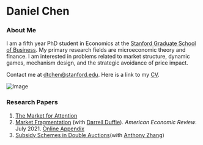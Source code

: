 # Daniel Chen
### About Me
I am a fifth year PhD student in Economics at the [Stanford Graduate School of Business](https://www.gsb.stanford.edu/programs/phd/academic-experience/students/daniel-chen). My primary research fields are microeconomic theory and finance. I am interested in problems related to market structure, dynamic games, mechanism design, and the strategic avoidance of price impact. 

Contact me at dtchen@stanford.edu. Here is a link to my [CV](https://dtc1995.github.io/CVMar2022.pdf).


![Image](https://dtc1995.github.io/danielchenpic.png)

### Research Papers
1. [The Market for Attention](https://drive.google.com/file/d/1pgOcnkTeMeXF14Fo2zU1O3j5iJUU8LRS/view?usp=sharing)
2. [Market Fragmentation](https://www.gsb.stanford.edu/sites/default/files/paper-or-publication/aer.marketfrag.pdf) (with [Darrell Duffie](https://www.darrellduffie.com)). *American Economic Review*. July 2021. [Online Appendix](https://dtc1995.github.io/ChenDuffieOnlineAppendixFeb2021.pdf)
3. [Subsidy Schemes in Double Auctions](https://dtc1995.github.io/SSDADec12.pdf)(with [Anthony Zhang](https://anthonyleezhang.github.io))
